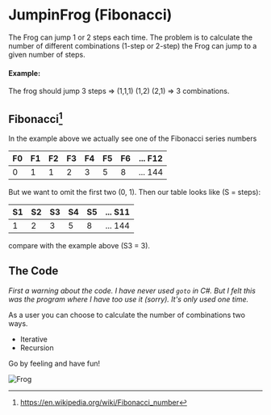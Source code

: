 # JumpinFrog (Fibonacci)

The Frog can jump 1 or 2 steps each time.
The problem is to calculate the number of different combinations (1-step or 2-step) the Frog can jump to a given number of steps.

#### Example: 
The frog should jump 3 steps => (1,1,1) (1,2) (2,1) => 3 combinations.

## Fibonacci[^1]
In the example above we actually see one of the Fibonacci series numbers

| F0 |	F1 |	F2 |	F3 |	F4 |	F5 |	F6 | ... F12 |
|----|-----|-----|-----|-----|-----|-----|---------|
| 0  |	1	 |  1	 |  2	 |  3	 |  5	 |  8	 | ... 144 |

But we want to omit the first two (0, 1). Then our table looks like (S = steps):

|	S1 |	S2 |	S3 |	S4 |	S5 | ... S11 |
|----|-----|-----|-----|-----|---------|
|  1 |  2	 |  3	 |  5	 |  8	 | ... 144 |

compare with the example above (S3 = 3).

## The Code
*First a warning about the code. I have never used <code>goto</code> in C#. But I felt this was the program where I have too use it (sorry). It's only used one time.*

As a user you can choose to calculate the number of combinations two ways.
 * Iterative
 * Recursion
 
 Go by feeling and have fun!
 
 ![Frog](https://cdn.pixabay.com/photo/2018/10/28/17/28/frog-3779345_960_720.png)




[^1]: https://en.wikipedia.org/wiki/Fibonacci_number
